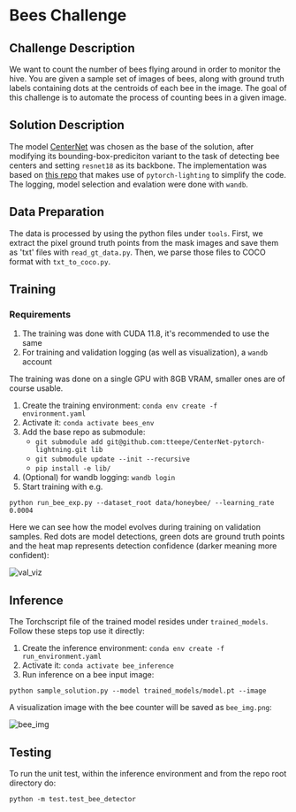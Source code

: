 # Bees Challenge

## Challenge Description

We want to count the number of bees flying around in order to monitor the hive. You are given a sample set of images
of bees, along with ground truth labels containing dots at the centroids of each bee in the image. The goal of this
challenge is to automate the process of counting bees in a given image.

## Solution Description

The model [CenterNet](https://arxiv.org/abs/1904.07850) was chosen as the base of the solution, after modifying its bounding-box-prediciton variant to the task of detecting bee centers and setting `resnet18` as its backbone. The implementation was based on [this repo](https://github.com/tteepe/CenterNet-pytorch-lightning/tree/main) that makes use of `pytorch-lighting` to simplify the code. The logging, model selection and evalation were done with `wandb`.


## Data Preparation

The data is processed by using the python files under `tools`. First, we extract the pixel ground truth points from the mask images and save them as 'txt' files with `read_gt_data.py`. Then, we parse those files to COCO format with `txt_to_coco.py`.


## Training

### Requirements

1. The training was done with CUDA 11.8, it's recommended to use the same
2. For training and validation logging (as well as visualization), a `wandb` account

The training was done on a single GPU with 8GB VRAM, smaller ones are of course usable.

1. Create the training environment: `conda env create -f  environment.yaml`
2. Activate it: `conda activate bees_env`
3. Add the base repo as submodule:
    * `git submodule add git@github.com:tteepe/CenterNet-pytorch-lightning.git lib`
    * `git submodule update --init --recursive`
    * `pip install -e lib/`
4. (Optional) for wandb logging: `wandb login`
5. Start training with e.g.
```
python run_bee_exp.py --dataset_root data/honeybee/ --learning_rate 0.0004
```

Here we can see how the model evolves during training on validation samples. Red dots are model detections, green dots are ground truth points and the heat map represents detection confidence (darker meaning more confident):

![val_viz](https://github.com/user-attachments/assets/27bd6309-88a0-4c9f-89c3-05222cfd649f)


## Inference

The Torchscript file of the trained model resides under `trained_models`. Follow these steps top use it directly:

1. Create the inference environment: `conda env create -f  run_environment.yaml`
2. Activate it: `conda activate bee_inference`
3. Run inference on a bee input image: 
```
python sample_solution.py --model trained_models/model.pt --image
```
A visualization image with the bee counter will be saved as `bee_img.png`:

![bee_img](https://github.com/user-attachments/assets/8503f7d6-0d0f-4b89-b824-05fdb2648e86)


## Testing

To run the unit test, within the inference environment and from the repo root directory do:
```
python -m test.test_bee_detector
```
